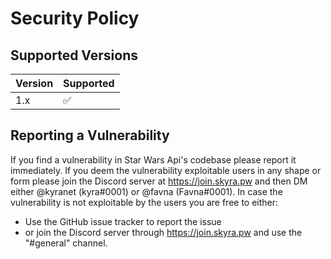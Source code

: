 # Security Policy

## Supported Versions

| Version | Supported          |
| ------- | ------------------ |
| 1.x     | :white_check_mark: |

## Reporting a Vulnerability

If you find a vulnerability in Star Wars Api's codebase please report it immediately.
If you deem the vulnerability exploitable users in any shape or form please join the Discord server at https://join.skyra.pw and then DM either @kyranet (kyra#0001) or @favna (Favna#0001).
In case the vulnerability is not exploitable by the users you are free to either:

-   Use the GitHub issue tracker to report the issue
-   or join the Discord server through https://join.skyra.pw and use the "#general" channel.

